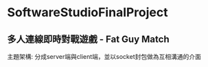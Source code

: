 # SoftwareStudioFinalProject
## 多人連線即時對戰遊戲 - Fat Guy Match
主題架構:
分成server端與client端，並以socket封包做為互相溝通的介面
